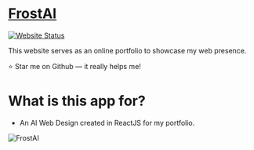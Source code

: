 # <a href="https://frostai.netlify.app/" target="_blank">FrostAI</a>

[![Website Status](https://img.shields.io/badge/Website%20Status-Online-yellow)](https://frostai.netlify.app/)

 <p align="justify">This website serves as an online portfolio to showcase my web presence.</p>
 <p>⭐ Star me on Github — it really helps me!</p>

# What is this app for?
 * An AI Web Design created in ReactJS for my portfolio.

![FrostAI](https://cdn.discordapp.com/attachments/805554377745235974/1221304045084348516/ai2.png?ex=66121707&is=65ffa207&hm=8273476c8f69724885f117f977cc3d846a84d57115fae8931775211375f0f567&)
